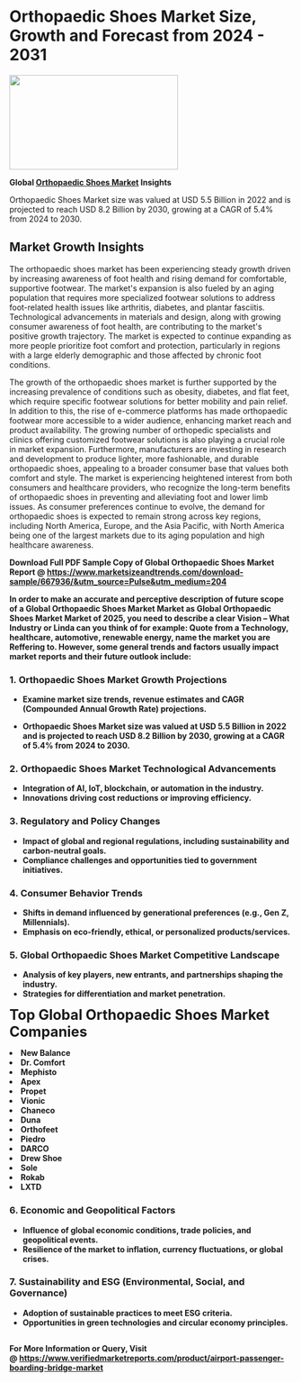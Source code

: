 <H1>Orthopaedic Shoes Market Size, Growth and Forecast from 2024 - 2031</H1><img class="aligncenter size-medium wp-image-584254" src="https://thirdeyenews.in/wp-content/uploads/2024/09/Global-Market-Research-300x168.jpeg" alt="" width="300" height="168" /><p><strong>Global&nbsp;<a href="https://www.marketsizeandtrends.com/download-sample/667936/&amp;utm_source=Pulse&amp;utm_medium=204">Orthopaedic Shoes Market</a> Insights</strong></p><p>Orthopaedic Shoes Market size was valued at USD 5.5 Billion in 2022 and is projected to reach USD 8.2 Billion by 2030, growing at a CAGR of 5.4% from 2024 to 2030.</p><p><h2>Market Growth Insights</h2> <p>The orthopaedic shoes market has been experiencing steady growth driven by increasing awareness of foot health and rising demand for comfortable, supportive footwear. The market's expansion is also fueled by an aging population that requires more specialized footwear solutions to address foot-related health issues like arthritis, diabetes, and plantar fasciitis. Technological advancements in materials and design, along with growing consumer awareness of foot health, are contributing to the market's positive growth trajectory. The market is expected to continue expanding as more people prioritize foot comfort and protection, particularly in regions with a large elderly demographic and those affected by chronic foot conditions.</p> <p><strong></strong></p> <p>The growth of the orthopaedic shoes market is further supported by the increasing prevalence of conditions such as obesity, diabetes, and flat feet, which require specific footwear solutions for better mobility and pain relief. In addition to this, the rise of e-commerce platforms has made orthopaedic footwear more accessible to a wider audience, enhancing market reach and product availability. The growing number of orthopedic specialists and clinics offering customized footwear solutions is also playing a crucial role in market expansion. Furthermore, manufacturers are investing in research and development to produce lighter, more fashionable, and durable orthopaedic shoes, appealing to a broader consumer base that values both comfort and style. The market is experiencing heightened interest from both consumers and healthcare providers, who recognize the long-term benefits of orthopaedic shoes in preventing and alleviating foot and lower limb issues. As consumer preferences continue to evolve, the demand for orthopaedic shoes is expected to remain strong across key regions, including North America, Europe, and the Asia Pacific, with North America being one of the largest markets due to its aging population and high healthcare awareness. <p><strong></p><p><span class=""><strong>Download Full PDF Sample Copy of Global Orthopaedic Shoes Market Report</strong> @ <a href="https://www.marketsizeandtrends.com/download-sample/667936/&amp;utm_source=Pulse&amp;utm_medium=204" target="_blank">https://www.marketsizeandtrends.com/download-sample/667936/&amp;utm_source=Pulse&amp;utm_medium=204</a></span></p><p>In order to make an accurate and perceptive description of future scope of a Global&nbsp;Orthopaedic Shoes Market Market as Global&nbsp;Orthopaedic Shoes Market Market of 2025, you need to describe a clear Vision &ndash; What Industry or Linda can you think of for example: Quote from a Technology, healthcare, automotive, renewable energy, name the market you are Reffering to. However, some general trends and factors usually impact market reports and their future outlook include:</p><h3>1.&nbsp;<strong>Orthopaedic Shoes Market Growth Projections</strong></h3><ul><li>Examine market size trends, revenue estimates and CAGR (Compounded Annual Growth Rate) projections.</li><li><p>Orthopaedic Shoes Market size was valued at USD 5.5 Billion in 2022 and is projected to reach USD 8.2 Billion by 2030, growing at a CAGR of 5.4% from 2024 to 2030.</p></li></ul><h3>2.&nbsp;<strong>Orthopaedic Shoes Market Technological Advancements</strong></h3><ul><li>Integration of AI, IoT, blockchain, or automation in the industry.</li><li>Innovations driving cost reductions or improving efficiency.</li></ul><h3>3.&nbsp;<strong>Regulatory and Policy Changes</strong></h3><ul><li>Impact of global and regional regulations, including sustainability and carbon-neutral goals.</li><li>Compliance challenges and opportunities tied to government initiatives.</li></ul><h3>4.&nbsp;<strong>Consumer Behavior Trends</strong></h3><ul><li>Shifts in demand influenced by generational preferences (e.g., Gen Z, Millennials).</li><li>Emphasis on eco-friendly, ethical, or personalized products/services.</li></ul><h3>5.&nbsp;<strong>Global Orthopaedic Shoes Market Competitive Landscape</strong></h3><ul><li>Analysis of key players, new entrants, and partnerships shaping the industry.</li><li>Strategies for differentiation and market penetration.</li></ul><p data-pm-slice="1 1 []"><span style="color: inherit; font-family: inherit; font-size: 25px;">Top Global Orthopaedic Shoes Market Companies</span></p><div class="" data-test-id=""><p><li>New Balance</li><li> Dr. Comfort</li><li> Mephisto</li><li> Apex</li><li> Propet</li><li> Vionic</li><li> Chaneco</li><li> Duna</li><li> Orthofeet</li><li> Piedro</li><li> DARCO</li><li> Drew Shoe</li><li> Sole</li><li> Rokab</li><li> LXTD</li></p></div><h3>6.&nbsp;<strong>Economic and Geopolitical Factors</strong></h3><ul><li>Influence of global economic conditions, trade policies, and geopolitical events.</li><li>Resilience of the market to inflation, currency fluctuations, or global crises.</li></ul><h3>7.&nbsp;<strong>Sustainability and ESG (Environmental, Social, and Governance)</strong></h3><ul><li>Adoption of sustainable practices to meet ESG criteria.</li><li>Opportunities in green technologies and circular economy principles.</li></ul><h2><strong style="font-size: 14px;">For More Information or Query, Visit @&nbsp;</strong><a style="background-color: #ffffff; font-size: 14px;" href="https://www.marketsizeandtrends.com/report/orthopaedic-shoes-market/" target="_blank">https://www.verifiedmarketreports.com/product/airport-passenger-boarding-bridge-market</a></h2>
